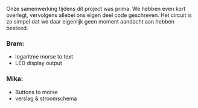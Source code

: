 Onze samenwerking tijdens dit project was prima. We hebben even kort overlegt, vervolgens allebei ons eigen deel code geschreven. 
Het circuit is zo simpel dat we daar eigenlijk geen moment aandacht aan hebben besteed. 

### Bram:
- logaritme morse to text
- LED display output

### Mika:
- Buttons to morse
- verslag & stroomschema
